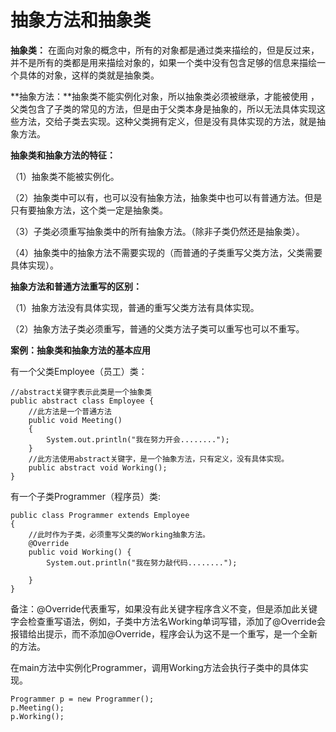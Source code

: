 # 抽象方法和抽象类

**抽象类：** 在面向对象的概念中，所有的对象都是通过类来描绘的，但是反过来，并不是所有的类都是用来描绘对象的，如果一个类中没有包含足够的信息来描绘一个具体的对象，这样的类就是抽象类。 

**抽象方法：**抽象类不能实例化对象，所以抽象类必须被继承，才能被使用 ， 父类包含了子类的常见的方法，但是由于父类本身是抽象的，所以无法具体实现这些方法，交给子类去实现。这种父类拥有定义，但是没有具体实现的方法，就是抽象方法。 

**抽象类和抽象方法的特征：**

（1）抽象类不能被实例化。

（2）抽象类中可以有，也可以没有抽象方法，抽象类中也可以有普通方法。但是只有要抽象方法，这个类一定是抽象类。

（3）子类必须重写抽象类中的所有抽象方法。（除非子类仍然还是抽象类）。

（4）抽象类中的抽象方法不需要实现的（而普通的子类重写父类方法，父类需要具体实现）。

**抽象方法和普通方法重写的区别：**

（1）抽象方法没有具体实现，普通的重写父类方法有具体实现。

（2）抽象方法子类必须重写，普通的父类方法子类可以重写也可以不重写。

**案例：抽象类和抽象方法的基本应用**

有一个父类Employee（员工）类：

```
//abstract关键字表示此类是一个抽象类
public abstract class Employee {
	//此方法是一个普通方法
    public void Meeting()
    {
        System.out.println("我在努力开会........");
    }
    //此方法使用abstract关键字，是一个抽象方法，只有定义，没有具体实现。
    public abstract void Working();
}
```

有一个子类Programmer（程序员）类:

```
public class Programmer extends Employee
{
	//此时作为子类，必须重写父类的Working抽象方法。
	@Override 
	public void Working() {
		System.out.println("我在努力敲代码........");
		
	}
}
```

备注：@Override代表重写，如果没有此关键字程序含义不变，但是添加此关键字会检查重写语法，例如，子类中方法名Working单词写错，添加了@Override会报错给出提示，而不添加@Override，程序会认为这不是一个重写，是一个全新的方法。

在main方法中实例化Programmer，调用Working方法会执行子类中的具体实现。

```
Programmer p = new Programmer();
p.Meeting();
p.Working();
```

